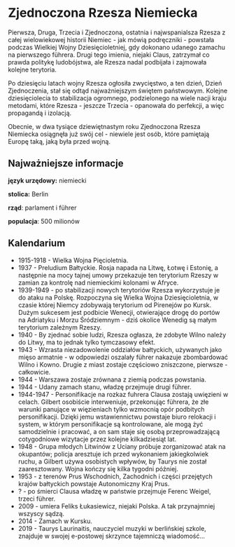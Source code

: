 # Zjednoczona Rzesza Niemiecka

Pierwsza, Druga, Trzecia i Zjednoczona, ostatnia i najwspanialsza Rzesza z całej wielowiekowej historii Niemiec - jak mówią podręczniki - powstała podczas Wielkiej Wojny Dziesięcioletniej, gdy dokonano udanego zamachu na pierwszego führera. Drugi tego imienia, niejaki Claus, zatrzymał co prawda politykę ludobójstwa, ale Rzesza nadal podbijała i zajmowała kolejne terytoria.

Po dziesięciu latach wojny Rzesza ogłosiła zwycięstwo, a ten dzień, Dzień Zjednoczenia, stał się odtąd najważniejszym świętem państwowym. Kolejne dziesięciolecia to stabilizacja ogromnego, podzielonego na wiele nacji kraju metodami, które Rzesza - jeszcze Trzecia - opanowała do perfekcji, a więc propagandą i izolacją.

Obecnie, w dwa tysiące dziewiętnastym roku Zjednoczona Rzesza Niemiecka osiągnęła już swój cel - niewiele jest osób, które pamiętają Europę taką, jaką była przed wojną. 

## Najważniejsze informacje

**język urzędowy:** niemiecki

**stolica:** Berlin

**rząd**: parlament i führer

**populacja**: 500 milionów

## Kalendarium

- 1915-1918 - Wielka Wojna Pięcioletnia. 
- 1937 - Preludium Bałtyckie. Rosja napada na Litwę, Łotwę i Estonię, a następnie na mocy tajnej umowy przekazuje ten terytorium Rzeszy w zamian za kontrolę nad niemieckimi kolonami w Afryce.
- 1939-1949 - po stabilizacji nowych terytoriów Rzesza wykorzystuje je do ataku na Polskę. Rozpoczyna się Wielka Wojna Dziesięcioletnia, w czasie której Niemcy zdobywają terytorium od Pirenejów po Kursk. Dużym sukcesem jest podbicie Wenecji, otwierające drogę do portów na Adriatyku i Morzu Śródziemnym - dziś okolice Wenedig są małym terytorium zależnym Rzeszy. 
- 1940 - By zjednać sobie ludzi, Rzesza ogłasza, że zdobyte Wilno należy do Litwy, ma to jednak tylko tymczasowy efekt.
- 1943 - Wzrasta niezadowolenie oddziałów bałtyckich, używanych jako mięso armatnie - w odpowiedzi oszalały führer nakazuje zbombardować Wilno i Kowno. Drugie z miast zostaje częściowo zniszczone, pierwsze - całkowicie. 
- 1944 - Warszawa zostaje zrównana z ziemią podczas powstania.
- 1944 - Udany zamach stanu, władzę przejmuje drugi führer.
- 1944-1947 - Personifikacje na rozkaz fuhrera Clausa zostają uwięzieni w celach. Gilbert osobiście interweniuje, przekonując führera, że złe warunki panujące w więzieniach tylko wzmocnią opór podbitych personifikacji. Dzięki jemu wstawiennictwu powstaje biuro relokacji i system, w którym personifikacje są kontrolowane, ale mogą żyć samodzielnie i pracować, a on sam staje się osobą przeprowadzającą cotygodniowe wizytacje przez kolejne kilkadziesiąt lat.
- 1948 - Grupa młodych Litwinów z Uciany próbuje zorganizować atak na okupantów; policja aresztuje ich przed wykonaniem jakiegkolwiek ruchu, a Gilbert używa osobistych wpływów, by Taurys nie został zaaresztowany. Wojna kończy się kilka tygodni później. 
- 1953 - z terenów Prus Wschodnich, Zachodnich i części przejętych krajów bałtyckich powstaje Autonomiczny Kraj Prus.
- ? - po śmierci Clausa władzę w państwie przejmuje Ferenc Weigel, trzeci führer.
- 2009 - umiera Feliks Łukasiewicz, niejaki Polska. A tak przynajmniej wszyscy sądzą.
- 2014 - Zamach w Kursku.
- 2019 - Taurys Laurinaitis, nauczyciel muzyki w berlińskiej szkole, znajduje w swojej e-postowej skrzynce tajemniczą wiadomość...